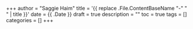 +++
author = "Saggie Haim"
title = '{{ replace .File.ContentBaseName "-" " " | title }}'
date = {{ .Date }}
draft = true
description = ""
toc = true
tags = []
categories = []
+++
